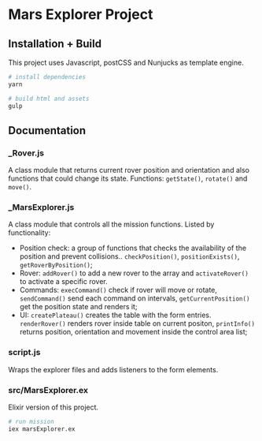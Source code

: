 # Mars Explorer Project

## Installation + Build
This project uses Javascript, postCSS and Nunjucks as template engine.
``` bash
# install dependencies
yarn

# build html and assets
gulp
```

## Documentation

### _Rover.js
A class module that returns current rover position and orientation and also functions that could change its state. Functions: `getState()`, `rotate()` and `move()`.

### _MarsExplorer.js
A class module that controls all the mission functions. Listed by functionality:

- Position check: a group of functions that checks the availability of the position and prevent collisions.. `checkPosition()`, `positionExists()`, `getRoverByPosition()`;
- Rover: `addRover()` to add a new rover to the array and `activateRover()` to activate a specific rover.
- Commands: `execCommand()` check if rover will move or rotate, `sendCommand()` send each command on intervals, `getCurrentPosition()` get the position state and renders it;
- UI: `createPlateau()` creates the table with the form entries. `renderRover()` renders rover inside table on current positon, `printInfo()` returns position, orientation and movement inside the control area list;

### script.js
Wraps the explorer files and adds listeners to the form elements.

### src/MarsExplorer.ex
Elixir version of this project.
``` bash
# run mission
iex marsExplorer.ex
```